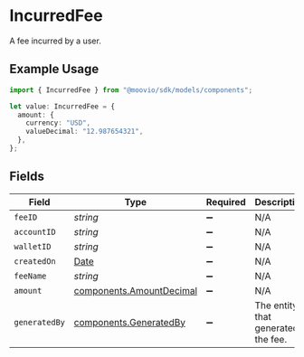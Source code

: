 # IncurredFee

A fee incurred by a user.

## Example Usage

```typescript
import { IncurredFee } from "@moovio/sdk/models/components";

let value: IncurredFee = {
  amount: {
    currency: "USD",
    valueDecimal: "12.987654321",
  },
};
```

## Fields

| Field                                                                                         | Type                                                                                          | Required                                                                                      | Description                                                                                   |
| --------------------------------------------------------------------------------------------- | --------------------------------------------------------------------------------------------- | --------------------------------------------------------------------------------------------- | --------------------------------------------------------------------------------------------- |
| `feeID`                                                                                       | *string*                                                                                      | :heavy_minus_sign:                                                                            | N/A                                                                                           |
| `accountID`                                                                                   | *string*                                                                                      | :heavy_minus_sign:                                                                            | N/A                                                                                           |
| `walletID`                                                                                    | *string*                                                                                      | :heavy_minus_sign:                                                                            | N/A                                                                                           |
| `createdOn`                                                                                   | [Date](https://developer.mozilla.org/en-US/docs/Web/JavaScript/Reference/Global_Objects/Date) | :heavy_minus_sign:                                                                            | N/A                                                                                           |
| `feeName`                                                                                     | *string*                                                                                      | :heavy_minus_sign:                                                                            | N/A                                                                                           |
| `amount`                                                                                      | [components.AmountDecimal](../../models/components/amountdecimal.md)                          | :heavy_minus_sign:                                                                            | N/A                                                                                           |
| `generatedBy`                                                                                 | [components.GeneratedBy](../../models/components/generatedby.md)                              | :heavy_minus_sign:                                                                            | The entity that generated the fee.                                                            |